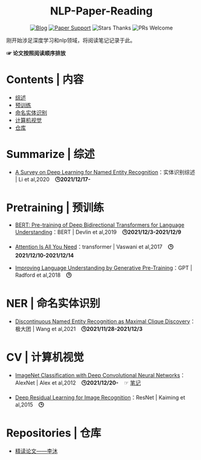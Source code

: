 <h1 align="center">NLP-Paper-Reading</h1>
<div align="center">

[![Blog](https://img.shields.io/badge/CSDN-@JunqingGong-blue.svg?style=social)](https://blog.csdn.net/m0_53322388?spm=1010.2135.3001.5421)
[![Paper Support](https://img.shields.io/badge/paper-repo-blue.svg?style=social)](https://github.com/Junqing-Gong/hello-world)
![Stars Thanks](https://img.shields.io/badge/Stars-thanks-brightgreen.svg?style=social&logo=trustpilot)
![PRs Welcome](https://img.shields.io/badge/PRs-welcome-brightgreen.svg?style=social&logo=appveyor)

</div>

刚开始涉足深度学习和nlp领域，将阅读笔记记录于此。

**☞ 论文按照阅读顺序排放**

# Contents | 内容
+ [综述](#summarize--综述)
+ [预训练](#pretraining--预训练)
+ [命名实体识别](#ner--命名实体识别)
+ [计算机视觉](#cv--计算机视觉)
+ [仓库](#repositories--仓库)


# Summarize | 综述
+ [A Survey on Deep Learning for Named Entity Recognition](https://ieeexplore.ieee.org/abstract/document/9039685)：实体识别综述 | Li et al,2020 &ensp; **:clock3:2021/12/17-**

# Pretraining | 预训练 
+ [BERT: Pre-training of Deep Bidirectional Transformers for Language Understanding](https://arxiv.org/abs/1810.04805)：BERT | Devlin et al,2019 &ensp; **:clock3:2021/12/3-2021/12/9**

+ [Attention Is All You Need](https://ieeexplore.ieee.org/abstract/document/9039685)：transformer | Vaswani et al,2017 &ensp; **:clock3:2021/12/10-2021/12/14**

+ [Improving Language Understanding by Generative Pre-Training](https://s3-us-west-2.amazonaws.com/openai-assets/research-covers/language-unsupervised/language_understanding_paper.pdf)：GPT | Radford et al,2018 &ensp; **:clock3:**

# NER | 命名实体识别
+ [Discontinuous Named Entity Recognition as Maximal Clique Discovery](https://arxiv.org/abs/2106.00218)：极大团 | Wang et al,2021  &ensp; **:clock3:2021/11/28-2021/12/3**

# CV | 计算机视觉
+ [ImageNet Classification with Deep Convolutional Neural Networks](https://papers.nips.cc/paper/2012/file/c399862d3b9d6b76c8436e924a68c45b-Paper.pdf)：AlexNet | Alex et al,2012  &ensp; **:clock3:2021/12/20-** &ensp; ☞ [笔记](./note/mkd/AlexNet.md)

+ [Deep Residual Learning for Image Recognition](https://arxiv.org/abs/1512.03385)：ResNet | Kaiming et al,2015  &ensp; **:clock3:**

# Repositories | 仓库
+ [精读论文——李沐](https://github.com/mli/paper-reading)
